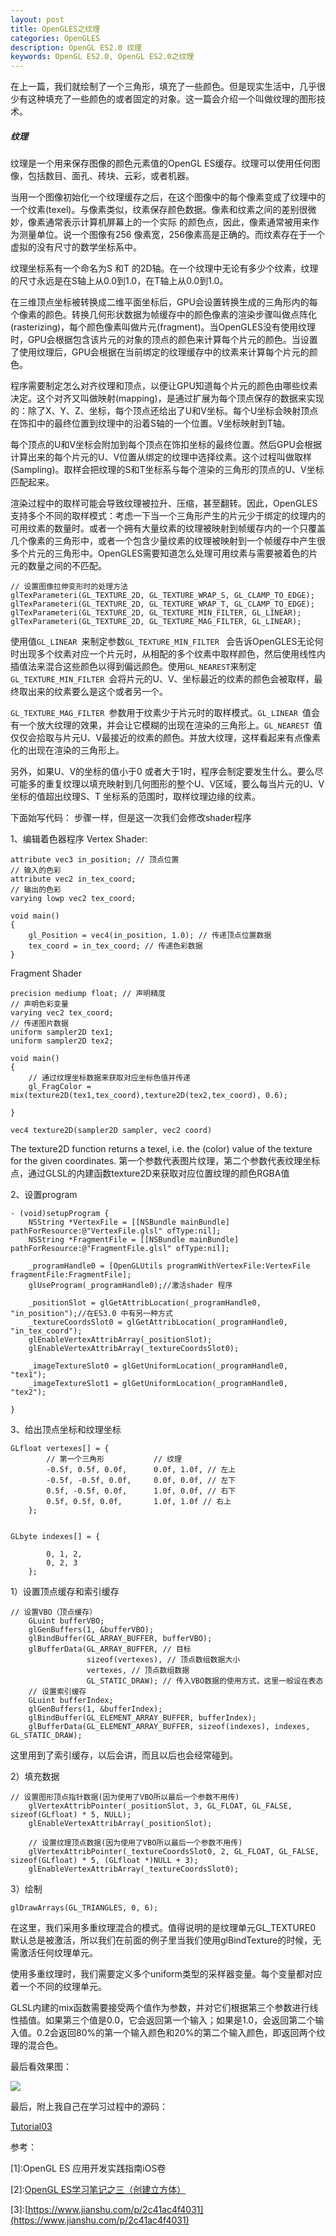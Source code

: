 ```yaml
---
layout: post   
title: OpenGLES之纹理  
categories: OpenGLES
description: OpenGL ES2.0 纹理
keywords: OpenGL ES2.0, OpenGL ES2.0之纹理
---
```


在上一篇，我们就绘制了一个三角形，填充了一些颜色。但是现实生活中，几乎很少有这种填充了一些颜色的或者固定的对象。这一篇会介绍一个叫做纹理的图形技术。



<h5>纹理</h5>
纹理是一个用来保存图像的颜色元素值的OpenGL ES缓存。纹理可以使用任何图像，包括数目、面孔、砖块、云彩，或者机器。



当用一个图像初始化一个纹理缓存之后，在这个图像中的每个像素变成了纹理中的一个纹素(texel)。与像素类似，纹素保存颜色数据。像素和纹素之间的差别很微妙，像素通常表示计算机屏幕上的一个实际 的颜色点，因此，像素通常被用来作为测量单位。说一个图像有256 像素宽，256像素高是正确的。而纹素存在于一个虚拟的没有尺寸的数学坐标系中。




纹理坐标系有一个命名为S 和T 的2D轴。在一个纹理中无论有多少个纹素，纹理的尺寸永远是在S轴上从0.0到1.0，在T轴上从0.0到1.0。



在三维顶点坐标被转换成二维平面坐标后，GPU会设置转换生成的三角形内的每个像素的颜色。转换几何形状数据为帧缓存中的颜色像素的渲染步骤叫做点阵化(rasterizing)，每个颜色像素叫做片元(fragment)。当OpenGLES没有使用纹理时，GPU会根据包含该片元的对象的顶点的颜色来计算每个片元的颜色。当设置了使用纹理后，GPU会根据在当前绑定的纹理缓存中的纹素来计算每个片元的颜色。



程序需要制定怎么对齐纹理和顶点，以便让GPU知道每个片元的颜色由哪些纹素决定。这个对齐又叫做映射(mapping)，是通过扩展为每个顶点保存的数据来实现的：除了X、Y、Z、坐标，每个顶点还给出了U和V坐标。每个U坐标会映射顶点在饰扣中的最终位置到纹理中的沿着S轴的一个位置。V坐标映射到T轴。




每个顶点的U和V坐标会附加到每个顶点在饰扣坐标的最终位置。然后GPU会根据计算出来的每个片元的U、V位置从绑定的纹理中选择纹素。这个过程叫做取样(Sampling)。取样会把纹理的S和T坐标系与每个渲染的三角形的顶点的U、V坐标匹配起来。




渲染过程中的取样可能会导致纹理被拉升、压缩，甚至翻转。因此，OpenGLES支持多个不同的取样模式：考虑一下当一个三角形产生的片元少于绑定的纹理内的可用纹素的数量时。或者一个拥有大量纹素的纹理被映射到帧缓存内的一个只覆盖几个像素的三角形中，或者一个包含少量纹素的纹理被映射到一个帧缓存中产生很多个片元的三角形中。OpenGLES需要知道怎么处理可用纹素与需要被着色的片元的数量之间的不匹配。



```
// 设置图像拉伸变形时的处理方法
glTexParameteri(GL_TEXTURE_2D, GL_TEXTURE_WRAP_S, GL_CLAMP_TO_EDGE);
glTexParameteri(GL_TEXTURE_2D, GL_TEXTURE_WRAP_T, GL_CLAMP_TO_EDGE);
glTexParameteri(GL_TEXTURE_2D, GL_TEXTURE_MIN_FILTER, GL_LINEAR);
glTexParameteri(GL_TEXTURE_2D, GL_TEXTURE_MAG_FILTER, GL_LINEAR);
```
使用值`GL_LINEAR `来制定参数`GL_TEXTURE_MIN_FILTER ` 会告诉OpenGLES无论何时出现多个纹素对应一个片元时，从相配的多个纹素中取样颜色，然后使用线性内插值法来混合这些颜色以得到偏远颜色。使用`GL_NEAREST`来制定`GL_TEXTURE_MIN_FILTER `会将片元的U、V、坐标最近的纹素的颜色会被取样，最终取出来的纹素要么是这个或者另一个。



`GL_TEXTURE_MAG_FILTER `参数用于纹素少于片元时的取样模式。`GL_LINEAR `值会有一个放大纹理的效果，并会让它模糊的出现在渲染的三角形上。`GL_NEAREST `值仅仅会拾取与片元U、V最接近的纹素的颜色。并放大纹理，这样看起来有点像素化的出现在渲染的三角形上。

另外，如果U、V的坐标的值小于0 或者大于1时，程序会制定要发生什么。要么尽可能多的重复纹理以填充映射到几何图形的整个U、V区域，要么每当片元的U、V坐标的值超出纹理S、T 坐标系的范围时，取样纹理边缘的纹素。




下面始写代码：
步骤一样，但是这一次我们会修改shader程序


1、编辑着色器程序
Vertex Shader:



```
attribute vec3 in_position; // 顶点位置
// 输入的色彩
attribute vec2 in_tex_coord;
// 输出的色彩
varying lowp vec2 tex_coord;

void main()
{
    gl_Position = vec4(in_position, 1.0); // 传递顶点位置数据
    tex_coord = in_tex_coord; // 传递色彩数据
}

```


Fragment Shader 



```
precision mediump float; // 声明精度
// 声明色彩变量
varying vec2 tex_coord;
// 传递图片数据
uniform sampler2D tex1;
uniform sampler2D tex2;

void main()
{
    // 通过纹理坐标数据来获取对应坐标色值并传递
    gl_FragColor = mix(texture2D(tex1,tex_coord),texture2D(tex2,tex_coord), 0.6);
    
}
```
`vec4 texture2D(sampler2D sampler, vec2 coord)`



The texture2D function returns a texel, i.e. the (color) value of the texture for the given coordinates.
第一个参数代表图片纹理，第二个参数代表纹理坐标点，通过GLSL的内建函数texture2D来获取对应位置纹理的颜色RGBA值


2、设置program

```
- (void)setupProgram {
    NSString *VertexFile = [[NSBundle mainBundle] pathForResource:@"VertexFile.glsl" ofType:nil];
    NSString *FragmentFile = [[NSBundle mainBundle] pathForResource:@"FragmentFile.glsl" ofType:nil];
    
    _programHandle0 = [OpenGLUtils programWithVertexFile:VertexFile fragmentFile:FragmentFile];
    glUseProgram(_programHandle0);//激活shader 程序
    
    _positionSlot = glGetAttribLocation(_programHandle0, "in_position");//在ES3.0 中有另一种方式
    _textureCoordsSlot0 = glGetAttribLocation(_programHandle0, "in_tex_coord");
    glEnableVertexAttribArray(_positionSlot);
    glEnableVertexAttribArray(_textureCoordsSlot0);
    
    _imageTextureSlot0 = glGetUniformLocation(_programHandle0, "tex1");
    _imageTextureSlot1 = glGetUniformLocation(_programHandle0, "tex2");
    
}
```


3、给出顶点坐标和纹理坐标

```
GLfloat vertexes[] = {
        // 第一个三角形           // 纹理
        -0.5f, 0.5f, 0.0f,      0.0f, 1.0f, // 左上
        -0.5f, -0.5f, 0.0f,     0.0f, 0.0f, // 左下
        0.5f, -0.5f, 0.0f,      1.0f, 0.0f, // 右下
        0.5f, 0.5f, 0.0f,       1.0f, 1.0f // 右上
    };
    
    
GLbyte indexes[] = {
        
        0, 1, 2,
        0, 2, 3
    };
```


1）设置顶点缓存和索引缓存



```
// 设置VBO（顶点缓存）
    GLuint bufferVBO;
    glGenBuffers(1, &bufferVBO);
    glBindBuffer(GL_ARRAY_BUFFER, bufferVBO);
    glBufferData(GL_ARRAY_BUFFER, // 目标
                 sizeof(vertexes), // 顶点数组数据大小
                 vertexes, // 顶点数组数据
                 GL_STATIC_DRAW); // 传入VBO数据的使用方式，这里一般设在表态
    // 设置索引缓存
    GLuint bufferIndex;
    glGenBuffers(1, &bufferIndex);
    glBindBuffer(GL_ELEMENT_ARRAY_BUFFER, bufferIndex);
    glBufferData(GL_ELEMENT_ARRAY_BUFFER, sizeof(indexes), indexes, GL_STATIC_DRAW);
```


这里用到了索引缓存，以后会讲，而且以后也会经常碰到。


2）填充数据



```
// 设置图形顶点指针数据(因为使用了VBO所以最后一个参数不用传)
    glVertexAttribPointer(_positionSlot, 3, GL_FLOAT, GL_FALSE, sizeof(GLfloat) * 5, NULL);
    glEnableVertexAttribArray(_positionSlot);
    
    // 设置纹理顶点数据(因为使用了VBO所以最后一个参数不用传)
    glVertexAttribPointer(_textureCoordsSlot0, 2, GL_FLOAT, GL_FALSE, sizeof(GLfloat) * 5, (GLfloat *)NULL + 3);
    glEnableVertexAttribArray(_textureCoordsSlot0);
```


3）绘制



```
glDrawArrays(GL_TRIANGLES, 0, 6);
```

在这里，我们采用多重纹理混合的模式。值得说明的是纹理单元GL_TEXTURE0 默认总是被激活，所以我们在前面的例子里当我们使用glBindTexture的时候，无需激活任何纹理单元。



使用多重纹理时，我们需要定义多个uniform类型的采样器变量。每个变量都对应着一个不同的纹理单元。

GLSL内建的mix函数需要接受两个值作为参数，并对它们根据第三个参数进行线性插值。如果第三个值是0.0，它会返回第一个输入；如果是1.0，会返回第二个输入值。0.2会返回80%的第一个输入颜色和20%的第二个输入颜色，即返回两个纹理的混合色。



最后看效果图：



![](/images/blog/OpenGLES/Tutorial03/IMG_0630.PNG)


最后，附上我自己在学习过程中的源码：


[Tutorial03](https://github.com/heyonly/OpenGLES2.0/tree/master/Tutorial03)



参考：

[1]\:OpenGL ES 应用开发实践指南iOS卷



[2]\:[OpenGL ES学习笔记之三（创建立方体）](https://www.jianshu.com/p/e6a42dcd6e33)




[3]\:[https://www.jianshu.com/p/2c41ac4f4031](https://www.jianshu.com/p/2c41ac4f4031)



